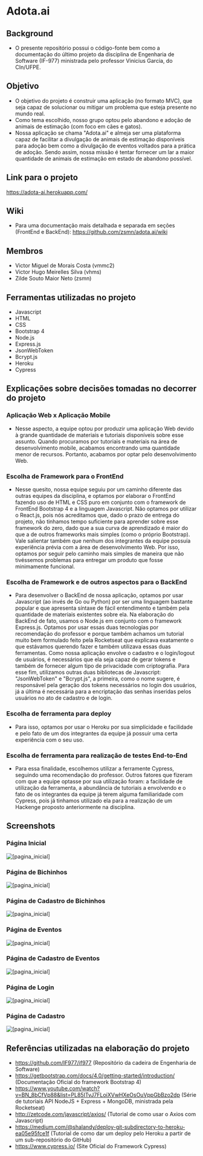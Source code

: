# Adota.ai

## Background
* O presente repositório possui o código-fonte bem como a documentação do último projeto da disciplina de Engenharia de Software (IF-977) ministrada pelo professor Vinicius Garcia, do CIn/UFPE.


## Objetivo
* O objetivo do projeto é construir uma aplicação (no formato MVC), que seja capaz de solucionar ou mitigar um problema que esteja presente no mundo real.
* Como tema escolhido, nosso grupo optou pelo abandono e adoção de animais de estimação (com foco em cães e gatos).
* Nossa aplicação se chama "Adota.ai" e almeja ser uma plataforma capaz de facilitar a divulgação de animais de estimação disponíveis para adoção bem como a divulgação de eventos voltados para a prática de adoção. Sendo assim, nossa missão é tentar fornecer um lar a maior quantidade de animais de estimação em estado de abandono possível.


## Link para o projeto
https://adota-ai.herokuapp.com/


## Wiki
* Para uma documentação mais detalhada e separada em seções (FrontEnd e BackEnd): https://github.com/zsmn/adota.ai/wiki


## Membros
* Victor Miguel de Morais Costa (vmmc2)
* Victor Hugo Meirelles Silva (vhms)
* Zilde Souto Maior Neto (zsmn)


## Ferramentas utilizadas no projeto
* Javascript
* HTML
* CSS
* Bootstrap 4
* Node.js
* Express.js
* JsonWebToken
* Bcrypt.js
* Heroku
* Cypress


## Explicações sobre decisões tomadas no decorrer do projeto
### Aplicação Web x Aplicação Mobile
* Nesse aspecto, a equipe optou por produzir uma aplicação Web devido à grande quantidade de materiais e tutoriais disponíveis sobre esse assunto. Quando procuramos por tutoriais e materiais na área de desenvolvimento mobile, acabamos encontrando uma quantidade menor de recursos. Portanto, acabamos por optar pelo desenvolvimento Web.

### Escolha de Framework para o FrontEnd
* Nesse quesito, nossa equipe seguiu por um caminho diferente das outras equipes da disciplina, e optamos por elaborar o FrontEnd fazendo uso de HTML e CSS puro em conjunto com o framework de FrontEnd Bootstrap 4 e a linguagem Javascript. Não optamos por utilizar o React.js, pois nós acreditamos que, dado o prazo de entrega do projeto, não tinhamos tempo suficiente para aprender sobre esse framework do zero, dado que a sua curva de aprendizado é maior do que a de outros frameworks mais simples (como o próprio Bootstrap). Vale salientar também que nenhum dos integrantes da equipe possuía experiência prévia com a área de desenvolvimento Web. Por isso, optamos por seguir pelo caminho mais simples de maneira que não tivéssemos problemas para entregar um produto que fosse minimamente funcional.

### Escolha de Framework e de outros aspectos para o BackEnd
* Para desenvolver o BackEnd de nossa aplicação, optamos por usar Javascript (ao invés de Go ou Python) por ser uma linguagem bastante popular e que apresenta síntaxe de fácil entendimento e também pela quantidade de materiais existentes sobre ela. Na elaboração do BackEnd de fato, usamos o Node.js em conjunto com o framework Express.js. Optamos por usar essas duas tecnologias por recomendação do professor e porque também achamos um tutorial muito bem formulado feito pela Rocketseat que explicava exatamente o que estávamos querendo fazer e também utilizava essas duas ferramentas. Como nossa aplicação envolve o cadastro e o login/logout de usuários, é necessários que ela seja capaz de gerar tokens e também de fornecer algum tipo de privacidade com criptografia. Para esse fim, utilizamos outras duas bibliotecas de Javascript: "JsonWebToken" e "Bcrypt.js", a primeira, como o nome sugere, é responsável pela geração dos tokens necessários no login dos usuários, já a última é necessária para a encriptação das senhas inseridas pelos usuários no ato de cadastro e de login.

### Escolha de ferramenta para deploy
* Para isso, optamos por usar o Heroku por sua simplicidade e facilidade e pelo fato de um dos integrantes da equipe já possuir uma certa experiência com o seu uso.

### Escolha de ferramenta para realização de testes End-to-End
* Para essa finalidade, escolhemos utilizar a ferramente Cypress, seguindo uma recomendação do professor. Outros fatores que fizeram com que a equipe optasse por sua utilização foram: a facilidade de utilização da ferramenta, a abundância de tutoriais a envolvendo e o fato de os integrantes da equipe já terem alguma familiaridade com Cypress, pois já tinhamos utilizado ela para a realização de um Hackenge proposto anteriormente na disciplina.

## Screenshots
### Página Inicial
![[pagina_inicial]](assets/adotaai-pagina_inicial.png)
### Página de Bichinhos
![[pagina_inicial]](assets/adotaai-pagina_bichinhos.png)
### Página de Cadastro de Bichinhos
![[pagina_inicial]](assets/adotaai-pagina_cadastro_bichinhos.png)
### Página de Eventos
![[pagina_inicial]](assets/adotaai-pagina_eventos.png)
### Página de Cadastro de Eventos
![[pagina_inicial]](assets/adotaai-pagina_cadastro_eventos.png)
### Página de Login
![[pagina_inicial]](assets/adotaai-pagina_login.png)
### Página de Cadastro
![[pagina_inicial]](assets/adotaai-pagina_cadastro.png)

## Referências utilizadas na elaboração do projeto
* https://github.com/IF977/if977 (Repositório da cadeira de Engenharia de Software)
* https://getbootstrap.com/docs/4.0/getting-started/introduction/ (Documentação Oficial do framework Bootstrap 4)
* https://www.youtube.com/watch?v=BN_8bCfVp88&list=PL85ITvJ7FLoiXVwHXeOsOuVppGbBzo2dp (Série de tutoriais API NodeJS + Express + MongoDB, ministrada pela Rocketseat)
* http://zetcode.com/javascript/axios/ (Tutorial de como usar o Axios com Javascript)
* https://medium.com/@shalandy/deploy-git-subdirectory-to-heroku-ea05e95fce1f (Tutorial de como dar um deploy pelo Heroku a partir de um sub-repositório do GitHub)
* https://www.cypress.io/ (Site Oficial do Framework Cypress)
